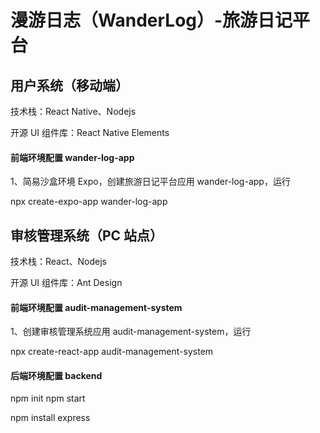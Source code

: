 # 漫游日志（WanderLog）-旅游日记平台

## 用户系统（移动端）

技术栈：React Native、Nodejs

开源 UI 组件库：React Native Elements

#### 前端环境配置 wander-log-app

1、简易沙盒环境 Expo，创建旅游日记平台应用 wander-log-app，运行

npx create-expo-app wander-log-app

## 审核管理系统（PC 站点）

技术栈：React、Nodejs

开源 UI 组件库：Ant Design

#### 前端环境配置 audit-management-system

1、创建审核管理系统应用 audit-management-system，运行

npx create-react-app audit-management-system

#### 后端环境配置 backend

npm init
npm start

npm install express
